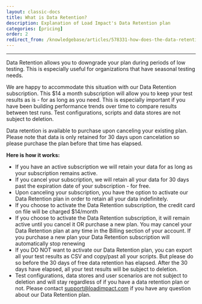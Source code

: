 ```yaml
---
layout: classic-docs
title: What is Data Retention?
description: Explanation of Load Impact's Data Retention plan
categories: [pricing]
order: 2
redirect_from: /knowledgebase/articles/578331-how-does-the-data-retention-subscription-work
---
```


***

Data Retention allows you to downgrade your plan during periods of low testing. This is especially useful for organizations that have seasonal testing needs.

We are happy to accommodate this situation with our Data Retention subscription. This $14 a month subscription will allow you to keep your test results as is - for as long as you need.  This is especially important if you have been building performance trends over time to compare results between test runs. Test configurations, scripts and data stores are not subject to deletion.

Data retention is available to purchase upon canceling your existing plan. Please note that data is only retained for 30 days upon cancelation so please purchase the plan before that time has elapsed.

**Here is how it works:**

- If you have an active subscription we will retain your data for as long as your subscription remains active.
- If you cancel your subscription, we will retain all your data for 30 days past the expiration date of your subscription - for free.
- Upon canceling your subscription, you have the option to activate our Data Retention plan in order to retain all your data indefinitely.
- If you choose to activate the Data Retention subscription, the credit card on file will be charged $14/month
- If you choose to activate the Data Retention subscription, it will remain active until you cancel it OR purchase a new plan. You may cancel your Data Retention plan at any time in the Billing section of your account. If you purchase a new plan your Data Retention subscription will automatically stop renewing
- If you DO NOT want to activate our Data Retention plan, you can export all your test results as CSV and copy/past all your scripts. But please do so before the 30 days of free data retention has elapsed. After the 30 days have elapsed, all your test results will be subject to deletion.
- Test configurations, data stores and user scenarios are not subject to deletion and will stay regardless of if you have a data retention plan or not.
Please contact support@loadimpact.com if you have any question about our Data Retention plan.
